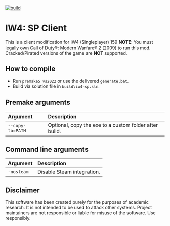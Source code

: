 [![build](https://github.com/alterware/iw4-sp/workflows/Build/badge.svg)](https://github.com/alterware/iw4-sp/actions)

# IW4: SP Client

This is a client modification for IW4 (Singleplayer) 159
**NOTE**: You must legally own Call of Duty®: Modern Warfare® 2 (2009) to run this mod. Cracked/Pirated versions of the game are **NOT** supported.

## How to compile

- Run `premake5 vs2022` or use the delivered `generate.bat`.
- Build via solution file in `build\iw4-sp.sln`.

## Premake arguments

| Argument                    | Description                                    |
|:----------------------------|:-----------------------------------------------|
| `--copy-to=PATH`            | Optional, copy the exe to a custom folder after build. |

## Command line arguments

| Argument                | Description                                    |
|:------------------------|:-----------------------------------------------|
| `-nosteam`              | Disable Steam integration.                     |

## Disclaimer

This software has been created purely for the purposes of academic research. It is not intended to be used to attack other systems. Project maintainers are not responsible or liable for misuse of the software. Use responsibly.
